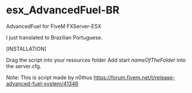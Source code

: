 # esx_AdvancedFuel-BR
AdvancedFuel for FiveM FXServer-ESX

I just translated to Brazilian Portuguese.

[INSTALLATION]

Drag the script into your resources folder
Add start *nameOfTheFolder* into the server.cfg.

Note: This is script made by n0thus
https://forum.fivem.net/t/release-advanced-fuel-system/41346
